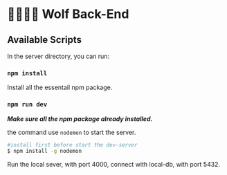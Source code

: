 # 🙈🙉🙊💥 Wolf Back-End

## Available Scripts

In the server directory, you can run:

### `npm install`

Install all the essentail npm package.

### `npm run dev`

***Make sure all the npm package already installed.***

the command use `nodemon` to start the server.

```bash
#install first before start the dev-server
$ npm install -g nodemon
```

Run the local sever, with port 4000, connect with local-db, with port 5432.

